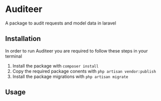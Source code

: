 # Auditeer
A package to audit requests and model data in laravel

## Installation
In order to run Auditeer you are required to follow these steps in your terminal

1. Install the package with ```composer install ```
2. Copy the required package conents with ```php artisan vendor:publish```
3. Install the package migrations with ```php artisan migrate```

## Usage
